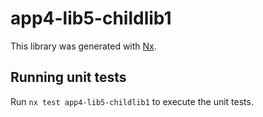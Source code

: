 # app4-lib5-childlib1

This library was generated with [Nx](https://nx.dev).

## Running unit tests

Run `nx test app4-lib5-childlib1` to execute the unit tests.
